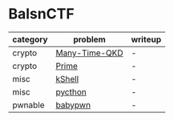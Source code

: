 # BalsnCTF
category | problem | writeup
--- | --- | ---
crypto | [Many-Time-QKD](crypto/Many-Time-QKD) | -
crypto | [Prime](crypto/Prime) | -
misc | [kShell](misc/kShell) | -
misc | [pycthon](misc/pycthon) | -
pwnable | [babypwn](pwnable/babypwn) | -
